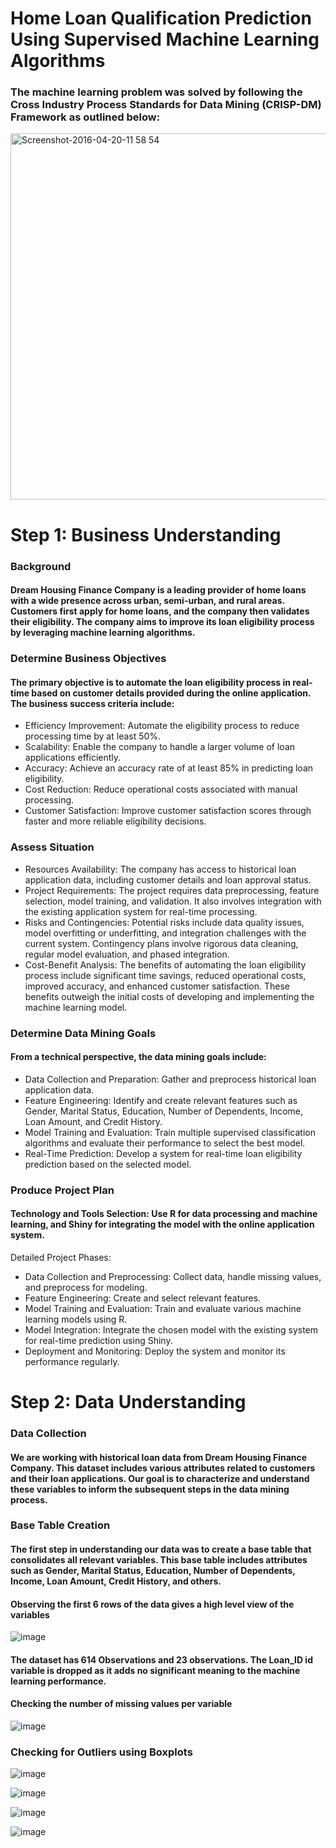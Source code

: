 # Home Loan Qualification Prediction Using Supervised Machine Learning Algorithms

### The machine learning problem was solved by following the Cross Industry Process Standards for Data Mining (CRISP-DM) Framework as outlined below:

<img width="586" alt="Screenshot-2016-04-20-11 58 54" src="https://github.com/HlabirwaM/Machine-Learning-Model-For-Optimising-Banking-Campaign-Strategy/assets/158508458/143b3816-e862-4039-aab2-7f10e0c02c65">

# Step 1: Business Understanding

### Background

#### Dream Housing Finance Company is a leading provider of home loans with a wide presence across urban, semi-urban, and rural areas. Customers first apply for home loans, and the company then validates their eligibility. The company aims to improve its loan eligibility process by leveraging machine learning algorithms.

### Determine Business Objectives

#### The primary objective is to automate the loan eligibility process in real-time based on customer details provided during the online application. The business success criteria include:

* Efficiency Improvement: Automate the eligibility process to reduce processing time by at least 50%.
* Scalability: Enable the company to handle a larger volume of loan applications efficiently.
* Accuracy: Achieve an accuracy rate of at least 85% in predicting loan eligibility.
* Cost Reduction: Reduce operational costs associated with manual processing.
* Customer Satisfaction: Improve customer satisfaction scores through faster and more reliable eligibility decisions.

### Assess Situation

* Resources Availability: The company has access to historical loan application data, including customer details and loan approval status.
* Project Requirements: The project requires data preprocessing, feature selection, model training, and validation. It also involves integration with the existing application system for real-time processing.
* Risks and Contingencies: Potential risks include data quality issues, model overfitting or underfitting, and integration challenges with the current system. Contingency plans involve rigorous data cleaning, regular model evaluation, and phased integration.
* Cost-Benefit Analysis: The benefits of automating the loan eligibility process include significant time savings, reduced operational costs, improved accuracy, and enhanced customer satisfaction. These benefits outweigh the initial costs of developing and implementing the machine learning model.

### Determine Data Mining Goals

#### From a technical perspective, the data mining goals include:

* Data Collection and Preparation: Gather and preprocess historical loan application data.
* Feature Engineering: Identify and create relevant features such as Gender, Marital Status, Education, Number of Dependents, Income, Loan Amount, and Credit History.
* Model Training and Evaluation: Train multiple supervised classification algorithms and evaluate their performance to select the best model.
* Real-Time Prediction: Develop a system for real-time loan eligibility prediction based on the selected model.

### Produce Project Plan

#### Technology and Tools Selection: Use R for data processing and machine learning, and Shiny for integrating the model with the online application system.
Detailed Project Phases:
* Data Collection and Preprocessing: Collect data, handle missing values, and preprocess for modeling.
* Feature Engineering: Create and select relevant features.
* Model Training and Evaluation: Train and evaluate various machine learning models using R.
* Model Integration: Integrate the chosen model with the existing system for real-time prediction using Shiny.
* Deployment and Monitoring: Deploy the system and monitor its performance regularly.

# Step 2: Data Understanding

### Data Collection

#### We are working with historical loan data from Dream Housing Finance Company. This dataset includes various attributes related to customers and their loan applications. Our goal is to characterize and understand these variables to inform the subsequent steps in the data mining process.

### Base Table Creation

####  The first step in understanding our data was to create a base table that consolidates all relevant variables. This base table includes attributes such as Gender, Marital Status, Education, Number of Dependents, Income, Loan Amount, Credit History, and others.

#### Observing the first 6 rows of the data gives a high level view of the variables 

![image](https://github.com/HlabirwaM/Machine-Learning-Model-For-Optimising-Banking-Campaign-Strategy/assets/158508458/f019d59c-d744-41db-be90-c653b5230e6d)

#### The dataset has 614 Observations and 23 observations. The Loan_ID id variable is dropped as it adds no significant meaning to the machine learning performance.

#### Checking the number of missing values per variable

![image](https://github.com/HlabirwaM/Machine-Learning-Model-For-Optimising-Banking-Campaign-Strategy/assets/158508458/ee25ad0e-1bca-4ed6-ac48-87e889cdfc95)

### Checking for Outliers using Boxplots

![image](https://github.com/HlabirwaM/Machine-Learning-Model-For-Optimising-Banking-Campaign-Strategy/assets/158508458/0cf59fcf-730a-488a-9786-35aa35e9f6e1)

![image](https://github.com/HlabirwaM/Machine-Learning-Model-For-Optimising-Banking-Campaign-Strategy/assets/158508458/c66ab67a-2ba0-49ae-b11e-64d20ce17efa)

![image](https://github.com/HlabirwaM/Machine-Learning-Model-For-Optimising-Banking-Campaign-Strategy/assets/158508458/dae0b4cb-ffed-49f6-865a-3146c0e52052)

![image](https://github.com/HlabirwaM/Machine-Learning-Model-For-Optimising-Banking-Campaign-Strategy/assets/158508458/11e818fe-0d09-4915-989c-d81385577290)





